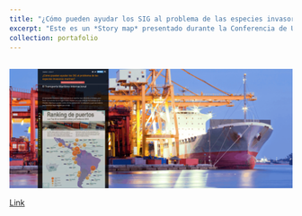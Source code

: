 ```yaml
---
title: "¿Cómo pueden ayudar los SIG al problema de las especies invasoras marinas?"
excerpt: "Este es un *Story map* presentado durante la Conferencia de Usuarios ESRI - 2016, representando a la Dirección General Marítima.<br/><img src='/images/portafolio01.png'>"
collection: portafolio
---
```


[<br/><img src='/images/portafolio01.png'>](https://dimar.maps.arcgis.com/apps/MapJournal/index.html?appid=cf3c143574f8410082653cfde408c95b)


[Link](https://dimar.maps.arcgis.com/apps/MapJournal/index.html?appid=cf3c143574f8410082653cfde408c95b)